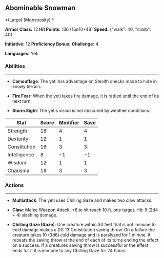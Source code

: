 ## Abominable Snowman
*(Large) (Monstrosity) *

**Armor Class:** 12
**Hit Points:** 136 (16d10+48)
**Speed:** {"walk": 40, "climb": 40}

**Initiative:** 12
**Proficiency Bonus:**
**Challenge:** 4

**Languages:** Yeti

### Abilities
 --- 
- **Camouflage**: The yeti has advantage on Stealth checks made to hide in snowy terrain.

- **Fire Fear**: When the yeti takes fire damage, it is rattled until the end of its next turn.

- **Storm Sight**: The yetis vision is not obscured by weather conditions.



| Stat | Score | Modifier | Save |
| ---- | ---- | ---- | ---- |
| Strength | 18 | 4 | 4 |
| Dexterity | 12 | 1 | 1 |
| Constitution | 16 | 3 | 3 |
| Intelligence | 8 | -1 | -1 |
| Wisdom | 12 | 1 | 1 |
| Charisma | 16 | 3 | 3 |

### Actions
 --- 
- **Multiattack**: The yeti uses Chilling Gaze and makes two claw attacks.

- **Claw**: Melee Weapon Attack: +6 to hit  reach 10 ft.  one target. Hit: 9 (2d4 + 4) slashing damage.

- **Chilling Gaze (Gaze)**: One creature within 30 feet that is not immune to cold damage makes a DC 13 Constitution saving throw. On a failure  the creature takes 10 (3d6) cold damage and is paralyzed for 1 minute. It repeats the saving throw at the end of each of its turns  ending the effect on a success. If a creatures saving throw is successful or the effect ends for it  it is immune to any Chilling Gaze for 24 hours.

